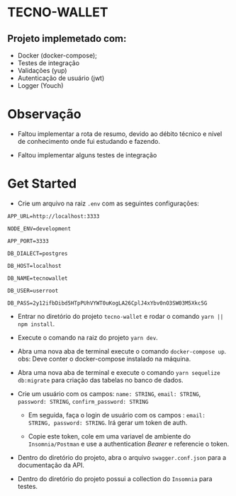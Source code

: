 # TECNO-WALLET

## Projeto implemetado com:

- Docker (docker-compose);
- Testes de integração
- Validações (yup)
- Autenticação de usuário (jwt)
- Logger (Youch)

# Observação

- Faltou implementar a rota de resumo, devido ao débito técnico e nível de conhecimento onde fui estudando e fazendo.

- Faltou implementar alguns testes de integração

# Get Started

- Crie um arquivo na raiz `.env` com as seguintes configurações:

`APP_URL=http://localhost:3333`

`NODE_ENV=development`

`APP_PORT=3333`

`DB_DIALECT=postgres`

`DB_HOST=localhost`

`DB_NAME=tecnowallet`

`DB_USER=userroot`

`DB_PASS=2y12ifbDibd5HTpPUhVYWT0uKogLA26CplJ4xYbv0nO3SW03M5Xkc5G`

- Entrar no diretório do projeto `tecno-wallet` e rodar o comando `yarn || npm install`.

- Execute o comando na raiz do projeto `yarn dev`.

- Abra uma nova aba de terminal execute o comando `docker-compose up`. obs: Deve conter o docker-compose instalado na máquina.

- Abra uma nova aba de terminal e execute o comando `yarn sequelize db:migrate` para criação das tabelas no banco de dados.

* Crie um usuário com os campos:
  `name: STRING`,
  `email: STRING`,
  `password: STRING`,
  `confirm_password: STRING`

  - Em seguida, faça o login de usuário com os campos :
    `email: STRING, password: STRING`. Irá gerar um token de auth.

  - Copie este token, cole em uma variavel de ambiente do `Insomnia/Postman` e use a authentication _Bearer_ e referencie o token.

* Dentro do diretório do projeto, abra o arquivo `swagger.conf.json` para a documentação da API.

* Dentro do diretório do projeto possui a collection do `Insomnia` para testes.
